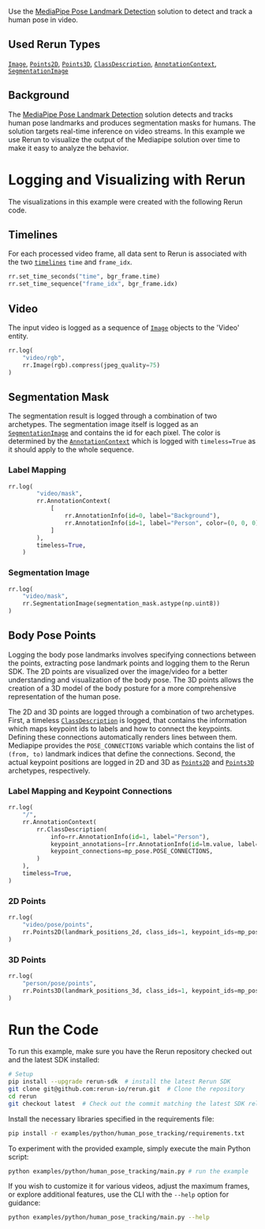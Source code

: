 <!--[metadata]
title = "Human Pose Tracking"
tags = ["mediapipe", "keypoint-detection", "2D", "3D"]
description = "Use the MediaPipe Pose solution to detect and track a human pose in video."
thumbnail = "https://static.rerun.io/human_pose_tracking/37d47fe7e3476513f9f58c38da515e2cd4a093f9/480w.png"
thumbnail_dimensions = [480, 272]
channel = "main"
-->

<picture>
  <source media="(max-width: 480px)" srcset="https://static.rerun.io/human_pose_tracking/37d47fe7e3476513f9f58c38da515e2cd4a093f9/480w.png">
  <source media="(max-width: 768px)" srcset="https://static.rerun.io/human_pose_tracking/37d47fe7e3476513f9f58c38da515e2cd4a093f9/768w.png">
  <source media="(max-width: 1024px)" srcset="https://static.rerun.io/human_pose_tracking/37d47fe7e3476513f9f58c38da515e2cd4a093f9/1024w.png">
  <source media="(max-width: 1200px)" srcset="https://static.rerun.io/human_pose_tracking/37d47fe7e3476513f9f58c38da515e2cd4a093f9/1200w.png">
  <img src="https://static.rerun.io/human_pose_tracking/37d47fe7e3476513f9f58c38da515e2cd4a093f9/full.png" alt="">
</picture>

Use the [MediaPipe Pose Landmark Detection](https://developers.google.com/mediapipe/solutions/vision/pose_landmarker) solution to detect and track a human pose in video.



## Used Rerun Types
[`Image`](https://www.rerun.io/docs/reference/types/archetypes/image), [`Points2D`](https://www.rerun.io/docs/reference/types/archetypes/points2d), [`Points3D`](https://www.rerun.io/docs/reference/types/archetypes/points3d), [`ClassDescription`](https://www.rerun.io/docs/reference/types/datatypes/class_description), [`AnnotationContext`](https://www.rerun.io/docs/reference/types/archetypes/annotation_context), [`SegmentationImage`](https://www.rerun.io/docs/reference/types/archetypes/segmentation_image)

## Background
The [MediaPipe Pose Landmark Detection](https://developers.google.com/mediapipe/solutions/vision/pose_landmarker) solution detects and tracks human pose landmarks and produces segmentation masks for humans. The solution targets real-time inference on video streams. In this example we use Rerun to visualize the output of the Mediapipe solution over time to make it easy to analyze the behavior.


# Logging and Visualizing with Rerun
The visualizations in this example were created with the following Rerun code.

## Timelines

For each processed video frame, all data sent to Rerun is associated with the two [`timelines`](https://www.rerun.io/docs/concepts/timelines) `time` and `frame_idx`.

```python
rr.set_time_seconds("time", bgr_frame.time)
rr.set_time_sequence("frame_idx", bgr_frame.idx)
```

## Video
The input video is logged as a sequence of
[`Image`](https://www.rerun.io/docs/reference/types/archetypes/image) objects to the 'Video' entity.
```python
rr.log(
    "video/rgb",
    rr.Image(rgb).compress(jpeg_quality=75)
)
```

## Segmentation Mask

The segmentation result is logged through a combination of two archetypes. The segmentation
image itself is logged as an
[`SegmentationImage`](https://www.rerun.io/docs/reference/types/archetypes/segmentation_image) and
contains the id for each pixel. The color is determined by the
[`AnnotationContext`](https://www.rerun.io/docs/reference/types/archetypes/annotation_context) which is
logged with `timeless=True` as it should apply to the whole sequence.

### Label Mapping

```python
rr.log(
        "video/mask",
        rr.AnnotationContext(
            [
                rr.AnnotationInfo(id=0, label="Background"),
                rr.AnnotationInfo(id=1, label="Person", color=(0, 0, 0)),
            ]
        ),
        timeless=True,
    )
```

### Segmentation Image

```python
rr.log(
    "video/mask",
    rr.SegmentationImage(segmentation_mask.astype(np.uint8))
)
```

## Body Pose Points
Logging the body pose landmarks involves specifying connections between the points, extracting pose landmark points and logging them to the Rerun SDK.
The 2D points are visualized over the image/video for a better understanding and visualization of the body pose. The 3D points allows the creation of a 3D model of the body posture for a more comprehensive representation of the human pose.



The 2D and 3D points are logged through a combination of two archetypes. First, a timeless
[`ClassDescription`](https://www.rerun.io/docs/reference/types/datatypes/class_description) is logged, that contains the information which maps keypoint ids to labels and how to connect
the keypoints.
Defining these connections automatically renders lines between them. Mediapipe provides the `POSE_CONNECTIONS` variable which contains the list of `(from, to)` landmark indices that define the connections. Second, the actual keypoint positions are logged in 2D
and 3D as [`Points2D`](https://www.rerun.io/docs/reference/types/archetypes/points2d) and
[`Points3D`](https://www.rerun.io/docs/reference/types/archetypes/points3d) archetypes, respectively.

### Label Mapping and Keypoint Connections

```python
rr.log(
    "/",
    rr.AnnotationContext(
        rr.ClassDescription(
            info=rr.AnnotationInfo(id=1, label="Person"),
            keypoint_annotations=[rr.AnnotationInfo(id=lm.value, label=lm.name) for lm in mp_pose.PoseLandmark],
            keypoint_connections=mp_pose.POSE_CONNECTIONS,
        )
    ),
    timeless=True,
)
```

### 2D Points

```python
rr.log(
    "video/pose/points",
    rr.Points2D(landmark_positions_2d, class_ids=1, keypoint_ids=mp_pose.PoseLandmark)
)
```

### 3D Points

```python
rr.log(
    "person/pose/points",
    rr.Points3D(landmark_positions_3d, class_ids=1, keypoint_ids=mp_pose.PoseLandmark),
)
```

# Run the Code

To run this example, make sure you have the Rerun repository checked out and the latest SDK installed:
```bash
# Setup
pip install --upgrade rerun-sdk  # install the latest Rerun SDK
git clone git@github.com:rerun-io/rerun.git  # Clone the repository
cd rerun
git checkout latest  # Check out the commit matching the latest SDK release
```

Install the necessary libraries specified in the requirements file:
```bash
pip install -r examples/python/human_pose_tracking/requirements.txt
```
To experiment with the provided example, simply execute the main Python script:
```bash
python examples/python/human_pose_tracking/main.py # run the example
```

If you wish to customize it for various videos, adjust the maximum frames, or explore additional features, use the CLI with the `--help` option for guidance:

```bash
python examples/python/human_pose_tracking/main.py --help
```
